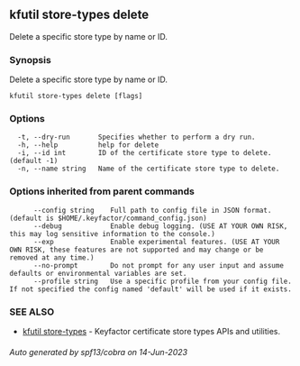 ## kfutil store-types delete

Delete a specific store type by name or ID.

### Synopsis

Delete a specific store type by name or ID.

```
kfutil store-types delete [flags]
```

### Options

```
  -t, --dry-run       Specifies whether to perform a dry run.
  -h, --help          help for delete
  -i, --id int        ID of the certificate store type to delete. (default -1)
  -n, --name string   Name of the certificate store type to delete.
```

### Options inherited from parent commands

```
      --config string    Full path to config file in JSON format. (default is $HOME/.keyfactor/command_config.json)
      --debug            Enable debug logging. (USE AT YOUR OWN RISK, this may log sensitive information to the console.)
      --exp              Enable experimental features. (USE AT YOUR OWN RISK, these features are not supported and may change or be removed at any time.)
      --no-prompt        Do not prompt for any user input and assume defaults or environmental variables are set.
      --profile string   Use a specific profile from your config file. If not specified the config named 'default' will be used if it exists.
```

### SEE ALSO

* [kfutil store-types](kfutil_store-types.md)	 - Keyfactor certificate store types APIs and utilities.

###### Auto generated by spf13/cobra on 14-Jun-2023
